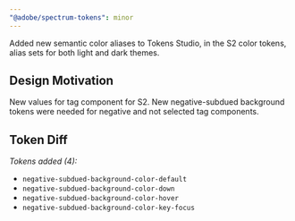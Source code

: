 ```yaml
---
"@adobe/spectrum-tokens": minor
---
```


Added new semantic color aliases to Tokens Studio, in the S2 color tokens, alias sets for both light and dark themes.

## Design Motivation

New values for tag component for S2. New negative-subdued background tokens were needed for negative and not selected tag components.

## Token Diff

_Tokens added (4):_

- `negative-subdued-background-color-default`
- `negative-subdued-background-color-down`
- `negative-subdued-background-color-hover`
- `negative-subdued-background-color-key-focus`
